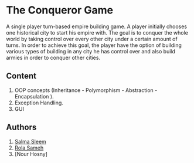 # The Conqueror Game
A single player turn-based empire building game. A player initially chooses one historical city to start his empire with. The goal is to conquer the whole
world by taking control over every other city under a certain amount of turns. In order to achieve this goal, the player have the option of building various types of building in any city he has control over and also build armies in order to conquer other cities.

## Content 
1. OOP concepts (Inheritance - Polymorphism - Abstraction - Encapsulation ).
2. Exception Handling.
3. GUI 

## Authors 
1. [Salma Sleem](https://github.com/salmasleem)
2. [Rola Sameh](https://github.com/rolasameh)
3. [Nour Hosny]
